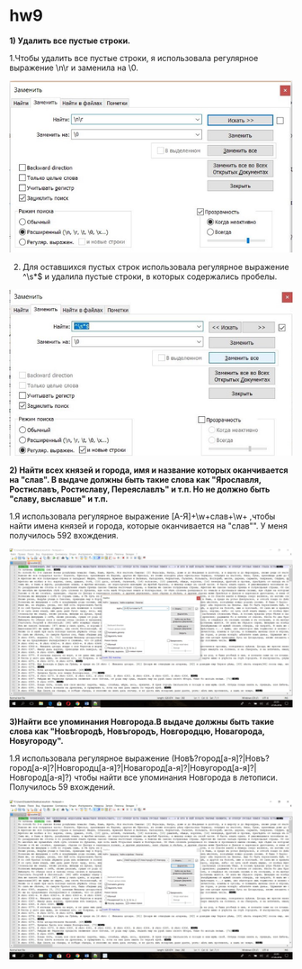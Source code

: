 # hw9
**1) Удалить все пустые строки.**

1.Чтобы удалить все пустые строки, я использовала регулярное выражение \n\r и заменила на \0.

![](https://github.com/nastyakost/hw9/blob/master/%D0%BD%D0%BE%D0%BC%D0%B5%D1%801.jpg)

2. Для оставшихся пустых строк использовала регулярное выражение ^\s*$ и удалила пустые строки, в которых содержались пробелы.

![](https://github.com/nastyakost/hw9/blob/master/%D0%BD%D0%BE%D0%BC%D0%B5%D1%802.jpg)

**2) Найти всех князей и города, имя и название которых оканчивается на "слав". В выдаче должны быть такие слова как "Ярославля, Ростиславъ, Ростиславу, Переяславлъ" и т.п. Но не должно быть "славу, выславше" и т.п.**

1.Я использовала регулярное выражение [А-Я]+\w+слав+\w+ ,чтобы найти имена князей и города,  которые оканчивается на "слав"". У меня получилось 592 вхождения. 

![](https://github.com/nastyakost/hw9/blob/master/%D0%BD%D0%BE%D0%BC%D0%B5%D1%803.jpg)

**3)Найти все упоминания Новгорода.В выдаче должны быть такие слова как "Новѣгородѣ, Новъгородъ, Новгородцю, Новагорода, Новугороду".**

1.Я использовала регулярное выражение (Новѣ?город[а-я]?|Новъ?город[а-я]?|Новгородц[а-я]?|Новагород[а-я]?|Новугород[а-я]?|Новгород[а-я]?) чтобы найти все упоминания Новгорода в летописи. Получилось 59 вхождений. 

![](https://github.com/nastyakost/hw9/blob/master/%D0%BD%D0%BE%D0%BC%D0%B5%D1%804.jpg)
